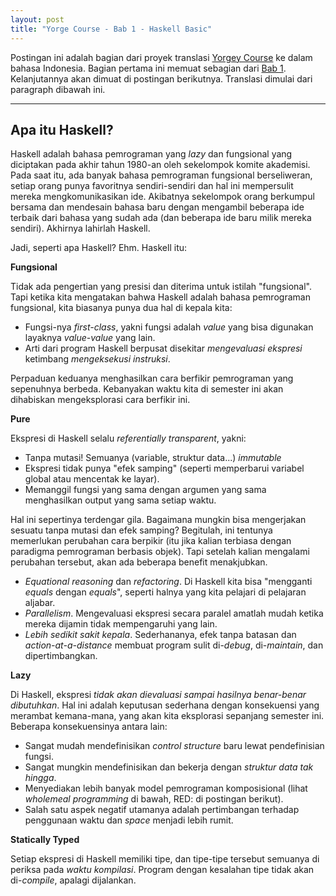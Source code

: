 ```yaml
---
layout: post
title: "Yorge Course - Bab 1 - Haskell Basic"
---
```


Postingan ini adalah bagian dari proyek translasi [Yorgey Course][yorgey] ke
dalam bahasa Indonesia. Bagian pertama ini memuat sebagian dari
[Bab 1][ch1]. Kelanjutannya akan dimuat di postingan berikutnya.
Translasi dimulai dari paragraph dibawah ini.

------------------------------

## Apa itu Haskell?

Haskell adalah bahasa pemrograman yang *lazy* dan fungsional yang diciptakan
pada akhir tahun 1980-an oleh sekelompok komite akademisi. Pada saat itu,
ada banyak bahasa pemrograman fungsional berseliweran, setiap orang punya
favoritnya sendiri-sendiri dan hal ini mempersulit mereka mengkomunikasikan
ide. Akibatnya sekelompok orang berkumpul bersama dan mendesain bahasa baru
dengan mengambil beberapa ide terbaik dari bahasa yang sudah ada (dan
beberapa ide baru milik mereka sendiri). Akhirnya lahirlah Haskell. 

Jadi, seperti apa Haskell? Ehm. Haskell itu:

**Fungsional**

Tidak ada pengertian yang presisi dan diterima untuk istilah "fungsional".
Tapi ketika kita mengatakan bahwa Haskell adalah bahasa pemrograman
fungsional, kita biasanya punya dua hal di kepala kita:

* Fungsi-nya *first-class*, yakni fungsi adalah *value* yang bisa digunakan
  layaknya *value-value* yang lain.
* Arti dari program Haskell berpusat disekitar *mengevaluasi ekspresi*
  ketimbang *mengeksekusi instruksi*.

Perpaduan keduanya menghasilkan cara berfikir pemrograman yang sepenuhnya
berbeda. Kebanyakan waktu kita di semester ini akan dihabiskan
mengeksplorasi cara berfikir ini.

**Pure**

Ekspresi di Haskell selalu *referentially transparent*, yakni:

* Tanpa mutasi! Semuanya (variable, struktur data...) *immutable*
* Ekspresi tidak punya "efek samping" (seperti memperbarui variabel global
  atau mencentak ke layar).
* Memanggil fungsi yang sama dengan argumen yang sama menghasilkan output
  yang sama setiap waktu.

Hal ini sepertinya terdengar gila. Bagaimana mungkin bisa mengerjakan
sesuatu tanpa mutasi dan efek samping? Begitulah, ini tentunya memerlukan
perubahan cara berpikir (itu jika kalian terbiasa dengan paradigma
pemrograman berbasis objek). Tapi setelah kalian mengalami perubahan
tersebut, akan ada beberapa benefit menakjubkan.

* *Equational reasoning* dan *refactoring*. Di Haskell kita bisa "mengganti
  *equals* dengan *equals*", seperti halnya yang kita pelajari di pelajaran
  aljabar.
* *Parallelism*. Mengevaluasi ekspresi secara paralel amatlah mudah ketika
  mereka dijamin tidak mempengaruhi yang lain.
* *Lebih sedikit sakit kepala*. Sederhananya, efek tanpa batasan dan
  *action-at-a-distance*  membuat program sulit di-*debug*, di-*maintain*, dan
  dipertimbangkan.

**Lazy**

Di Haskell, ekspresi *tidak akan dievaluasi sampai hasilnya benar-benar
dibutuhkan*. Hal ini adalah keputusan sederhana dengan konsekuensi yang
merambat kemana-mana, yang akan kita eksplorasi sepanjang semester ini.
Beberapa konsekuensinya antara lain:

* Sangat mudah mendefinisikan *control structure* baru lewat pendefinisian
  fungsi.
* Sangat mungkin mendefinisikan dan bekerja dengan *struktur data tak
  hingga*.
* Menyediakan lebih banyak model pemrograman komposisional (lihat *wholemeal
  programming* di bawah, RED: di postingan berikut).
* Salah satu aspek negatif utamanya adalah pertimbangan terhadap penggunaan
  waktu dan *space* menjadi lebih rumit.

**Statically Typed**

Setiap ekspresi di Haskell memiliki tipe, dan tipe-tipe tersebut semuanya di
periksa pada *waktu kompilasi*. Program dengan kesalahan tipe tidak akan
di-*compile*, apalagi dijalankan.

[yorgey]: http://www.seas.upenn.edu/~cis194/lectures.html
[ch1]: http://www.seas.upenn.edu/~cis194/lectures/01-intro.html
